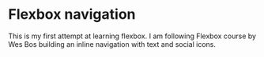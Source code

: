 # Flexbox navigation

This is my first attempt at learning flexbox. I am following Flexbox course by
Wes Bos building an inline navigation with text and social icons.
